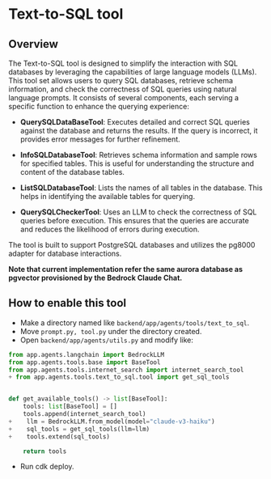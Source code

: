 # Text-to-SQL tool

## Overview

The Text-to-SQL tool is designed to simplify the interaction with SQL databases by leveraging the capabilities of large language models (LLMs). This tool set allows users to query SQL databases, retrieve schema information, and check the correctness of SQL queries using natural language prompts. It consists of several components, each serving a specific function to enhance the querying experience:

- **QuerySQLDataBaseTool**: Executes detailed and correct SQL queries against the database and returns the results. If the query is incorrect, it provides error messages for further refinement.

- **InfoSQLDatabaseTool**: Retrieves schema information and sample rows for specified tables. This is useful for understanding the structure and content of the database tables.

- **ListSQLDatabaseTool**: Lists the names of all tables in the database. This helps in identifying the available tables for querying.

- **QuerySQLCheckerTool**: Uses an LLM to check the correctness of SQL queries before execution. This ensures that the queries are accurate and reduces the likelihood of errors during execution.

The tool is built to support PostgreSQL databases and utilizes the pg8000 adapter for database interactions.

**Note that current implementation refer the same aurora database as pgvector provisioned by the Bedrock Claude Chat.**

## How to enable this tool

- Make a directory named like `backend/app/agents/tools/text_to_sql`.
- Move `prompt.py, tool.py` under the directory created.
- Open `backend/app/agents/utils.py` and modify like:

```py
from app.agents.langchain import BedrockLLM
from app.agents.tools.base import BaseTool
from app.agents.tools.internet_search import internet_search_tool
+ from app.agents.tools.text_to_sql.tool import get_sql_tools


def get_available_tools() -> list[BaseTool]:
    tools: list[BaseTool] = []
    tools.append(internet_search_tool)
+    llm = BedrockLLM.from_model(model="claude-v3-haiku")
+    sql_tools = get_sql_tools(llm=llm)
+    tools.extend(sql_tools)

    return tools
```

- Run cdk deploy.
